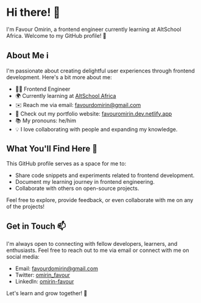 # Hi there! 👋

I'm Favour Omirin, a frontend engineer currently learning at AltSchool Africa. Welcome to my GitHub profile! 🚀

## About Me ℹ️

I'm passionate about creating delightful user experiences through frontend development. Here's a bit more about me:

- 👨‍💻 Frontend Engineer
- 🌍 Currently learning at <a href="https://www.altschoolafrica.com" target="_blank">AltSchool Africa</a>
- ✉️ Reach me via email: <a href="mailto:favourdomirin@gmail.com" target="_blank">favourdomirin@gmail.com</a>
- 🔗 Check out my portfolio website: <a href="https://favouromirin.dev.netlify.app" target="_blank">favouromirin.dev.netlify.app</a>
- 📚 My pronouns: he/him
- 💡 I love collaborating with people and expanding my knowledge.

## What You'll Find Here 📂

This GitHub profile serves as a space for me to:

- Share code snippets and experiments related to frontend development.
- Document my learning journey in frontend engineering.
- Collaborate with others on open-source projects.

Feel free to explore, provide feedback, or even collaborate with me on any of the projects!

## Get in Touch 📫

I'm always open to connecting with fellow developers, learners, and enthusiasts. Feel free to reach out to me via email or connect with me on social media:

- Email: <a href="mailto:favourdomirin@gmail.com" target="_blank">favourdomirin@gmail.com</a>
- Twitter: <a href="https://twitter.com/omirin_favour" target="_blank">omirin_favour</a>
- LinkedIn: <a href="https://www.linkedin.com/in/omirin-favour" target="_blank">omirin-favour</a>

Let's learn and grow together! 🌱


<!---
Modred14/Modred14 is a ✨ special ✨ repository because its `README.md` (this file) appears on your GitHub profile.
You can click the Preview link to take a look at your changes.
--->
